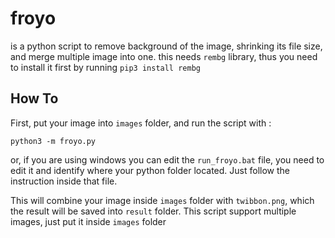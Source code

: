 # froyo
is a python script to remove background of the image, shrinking its file size, and merge multiple image into one.
this needs `rembg` library, thus you need to install it first by running `pip3 install rembg`

## How To

First, put your image into `images` folder, and run the script with : 
```
python3 -m froyo.py
```

or, if you are using windows you can edit the `run_froyo.bat` file, you need to edit it and identify where your python folder located.
Just follow the instruction inside that file.

This will combine your image inside `images` folder with `twibbon.png`, which the result will be saved into `result` folder.
This script support multiple images, just put it inside `images` folder
